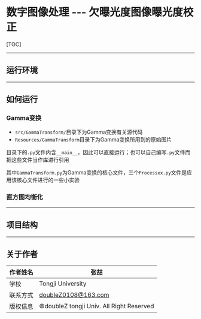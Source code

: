 # 数字图像处理 --- 欠曝光度图像曝光度校正

[TOC]

------

## 运行环境



------

## 如何运行

### Gamma变换

- `src/GammaTransform/`目录下为Gamma变换有关源代码
- `Resources/GammaTransform`目录下为Gamma变换所用到的原始图片

目录下的`.py`文件内含`__main__`，因此可以直接运行；也可以自己编写`.py`文件而把这些文件当作库进行引用

其中`GammaTransform.py`为Gamma变换的核心文件，三个`Processxx.py`文件是应用该核心文件进行的一些小实验

### 直方图均衡化



------

## 项目结构



------

## 关于作者

| 作者姓名 | 张喆                                     |
| -------- | ---------------------------------------- |
| 学校     | Tongji University                        |
| 联系方式 | doubleZ0108@163.com                      |
| 版权信息 | ©doubleZ tongji Univ. All Right Reserved |

